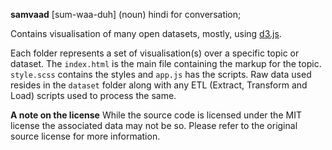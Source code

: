 **samvaad** [sum-waa-duh] (noun) hindi for conversation;

Contains visualisation of many open datasets, mostly, using [d3.js](https://d3js.org).

Each folder represents a set of visualisation(s) over a specific topic or dataset. The `index.html` is the main file containing the markup for the topic. `style.scss` contains the styles and `app.js` has the scripts. Raw data used resides in the `dataset` folder along with any ETL (Extract, Transform and Load) scripts used to process the same.

**A note on the license**
While the source code is licensed under the MIT license the associated data may not be so. Please refer to the original source license for more information.
